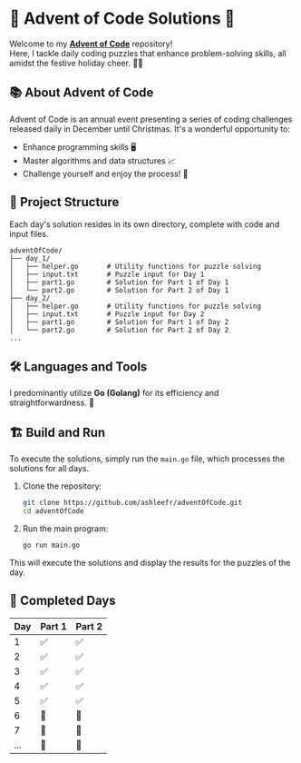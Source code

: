 # 🎄 Advent of Code Solutions 🎄

Welcome to my **[Advent of Code](https://adventofcode.com/)** repository!  
Here, I tackle daily coding puzzles that enhance problem-solving skills, all amidst the festive holiday cheer. 🎅✨

## 📚 About Advent of Code
Advent of Code is an annual event presenting a series of coding challenges released daily in December until Christmas. It's a wonderful opportunity to:
- Enhance programming skills 🖥️
- Master algorithms and data structures 📈
- Challenge yourself and enjoy the process! 🎉

## 🚀 Project Structure
Each day's solution resides in its own directory, complete with code and input files.

```
adventOfCode/
├── day_1/
│   ├── helper.go       # Utility functions for puzzle solving
│   ├── input.txt       # Puzzle input for Day 1
│   ├── part1.go        # Solution for Part 1 of Day 1
│   └── part2.go        # Solution for Part 2 of Day 1
├── day_2/
│   ├── helper.go       # Utility functions for puzzle solving
│   ├── input.txt       # Puzzle input for Day 2
│   ├── part1.go        # Solution for Part 1 of Day 2
│   └── part2.go        # Solution for Part 2 of Day 2
...
```

## 🛠️ Languages and Tools

I predominantly utilize **Go (Golang)** for its efficiency and straightforwardness. 🚀

## 🏗️ Build and Run

To execute the solutions, simply run the `main.go` file, which processes the solutions for all days.

1. Clone the repository:
   ```bash
   git clone https://github.com/ashleefr/adventOfCode.git
   cd adventOfCode
   ```

2. Run the main program:
   ```bash
   go run main.go
   ```

This will execute the solutions and display the results for the puzzles of the day.

## 🧩 Completed Days
| Day | Part 1 | Part 2 |
|-----|--------|--------|
| 1   | ✅      | ✅      |
| 2   | ✅      | ✅      |
| 3   | ✅      | ✅      |
| 4   | ✅      | ✅      |
| 5   | ✅      | ✅      |
| 6   | 🔄      | 🔄      |
| 7   | 🔄      | 🔄      |
| ... | 🔄      | 🔄      |